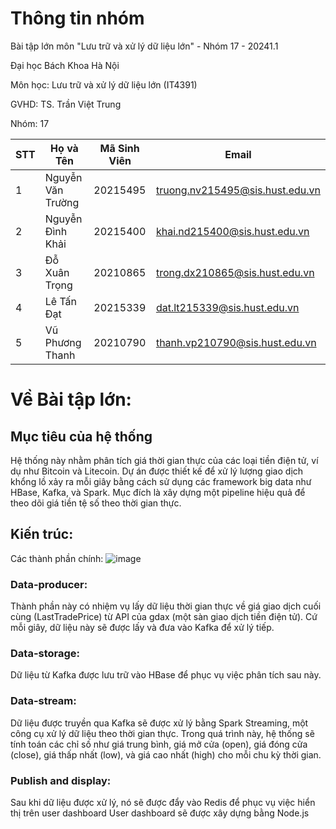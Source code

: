 # Thông tin nhóm
Bài tập lớn môn "Lưu trữ và xử lý dữ liệu lớn" - Nhóm 17 - 20241.1

Đại học Bách Khoa Hà Nội

Môn học: Lưu trữ và xử lý dữ liệu lớn (IT4391)

GVHD: TS. Trần Việt Trung

Nhóm: 17

| STT | Họ và Tên           | Mã Sinh Viên | Email                             |
|-----|---------------------|--------------|-----------------------------------|
| 1   | Nguyễn Văn Trường    | 20215495     | truong.nv215495@sis.hust.edu.vn   |
| 2   | Nguyễn Đình Khải     | 20215400     | khai.nd215400@sis.hust.edu.vn     |
| 3   | Đỗ Xuân Trọng        | 20210865     | trong.dx210865@sis.hust.edu.vn    |
| 4   | Lê Tấn Đạt           | 20215339     | dat.lt215339@sis.hust.edu.vn      |
| 5   | Vũ Phương Thanh      | 20210790     | thanh.vp210790@sis.hust.edu.vn    |

# Về Bài tập lớn: 
## Mục tiêu của hệ thống
Hệ thống này nhằm phân tích giá thời gian thực của các loại tiền điện tử, ví dụ như Bitcoin và Litecoin. Dự án được thiết kế để xử lý lượng giao dịch khổng lồ xảy ra mỗi giây bằng cách sử dụng các framework big data như HBase, Kafka, và Spark. Mục đích là xây dựng một pipeline hiệu quả để theo dõi giá tiền tệ số theo thời gian thực.

## Kiến trúc:
Các thành phần chính:
![image](https://github.com/user-attachments/assets/35f686b7-586a-478d-a4c1-d9ded1f62bc4)

### Data-producer:

Thành phần này có nhiệm vụ lấy dữ liệu thời gian thực về giá giao dịch cuối cùng (LastTradePrice) từ API của gdax (một sàn giao dịch tiền điện tử).
Cứ mỗi giây, dữ liệu này sẽ được lấy và đưa vào Kafka để xử lý tiếp.
### Data-storage:

Dữ liệu từ Kafka được lưu trữ vào HBase để phục vụ việc phân tích sau này.
### Data-stream:

Dữ liệu được truyền qua Kafka sẽ được xử lý bằng Spark Streaming, một công cụ xử lý dữ liệu theo thời gian thực.
Trong quá trình này, hệ thống sẽ tính toán các chỉ số như giá trung bình, giá mở cửa (open), giá đóng cửa (close), giá thấp nhất (low), và giá cao nhất (high) cho mỗi chu kỳ thời gian.
### Publish and display:

Sau khi dữ liệu được xử lý, nó sẽ được đẩy vào Redis để phục vụ việc hiển thị trên user dashboard
User dashboard sẽ được xây dựng bằng Node.js


